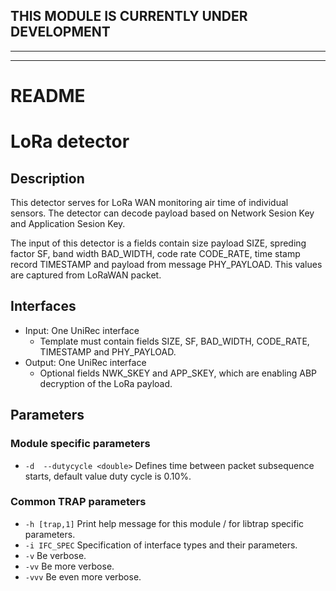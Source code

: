 ## THIS MODULE IS CURRENTLY UNDER DEVELOPMENT
---

---
# README
# LoRa detector

## Description
This detector serves for LoRa WAN monitoring air time of individual sensors. The detector can decode payload based on Network Sesion Key and Application Sesion Key. 

The input of this detector is a fields contain size payload SIZE, spreding factor SF, band width BAD_WIDTH, code rate CODE_RATE, time stamp record TIMESTAMP and  payload from message PHY_PAYLOAD. This values are captured from LoRaWAN packet.

## Interfaces
- Input: One UniRec interface
  - Template must contain fields SIZE, SF, BAD_WIDTH, CODE_RATE, TIMESTAMP and  PHY_PAYLOAD.
- Output: One UniRec interface
  - Optional fields NWK_SKEY and APP_SKEY, which are enabling ABP decryption of the LoRa payload.
  
## Parameters
### Module specific parameters
- `-d  --dutycycle <double>`           Defines time between packet subsequence starts, default value duty cycle is 0.10%.

### Common TRAP parameters
- `-h [trap,1]`      Print help message for this module / for libtrap specific parameters.
- `-i IFC_SPEC`      Specification of interface types and their parameters.
- `-v`               Be verbose.
- `-vv`              Be more verbose.
- `-vvv`             Be even more verbose.
